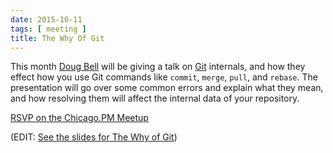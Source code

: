 ```yaml
---
date: 2015-10-11
tags: [ meeting ]
title: The Why Of Git
---
```


This month [Doug Bell](http://preaction.me) will be giving a talk on
[Git](http://git-scm.com) internals, and how they effect how you use Git
commands like `commit`, `merge`, `pull`, and `rebase`. The presentation
will go over some common errors and explain what they mean, and how
resolving them will affect the internal data of your repository.

[RSVP on the Chicago.PM
Meetup](http://www.meetup.com/ChicagoPM/events/225737511/)

(EDIT: [See the slides for The Why of Git](http://preaction.github.io/The-Why-of-Git/))
